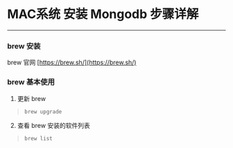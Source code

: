 # MAC系统 安装 Mongodb 步骤详解
***



### brew 安装

brew 官网 [https://brew.sh/](https://brew.sh/)



### brew 基本使用

1. 更新 brew

>`brew upgrade`

2. 查看 brew 安装的软件列表

>`brew list`

  
